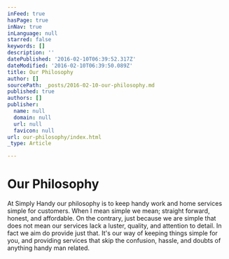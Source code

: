 ```yaml
---
inFeed: true
hasPage: true
inNav: true
inLanguage: null
starred: false
keywords: []
description: ''
datePublished: '2016-02-10T06:39:52.317Z'
dateModified: '2016-02-10T06:39:50.089Z'
title: Our Philosophy
author: []
sourcePath: _posts/2016-02-10-our-philosophy.md
published: true
authors: []
publisher:
  name: null
  domain: null
  url: null
  favicon: null
url: our-philosophy/index.html
_type: Article

---
```

# Our Philosophy

At Simply Handy our philosophy is to keep handy work and home services simple for customers. When I mean simple we mean; straight forward, honest, and affordable. On the contrary, just because we are simple that does not mean our services lack a luster, quality, and attention to detail. In fact we aim do provide just that. It's our way of keeping things simple for you, and providing services that skip the confusion, hassle, and doubts of anything handy man related.